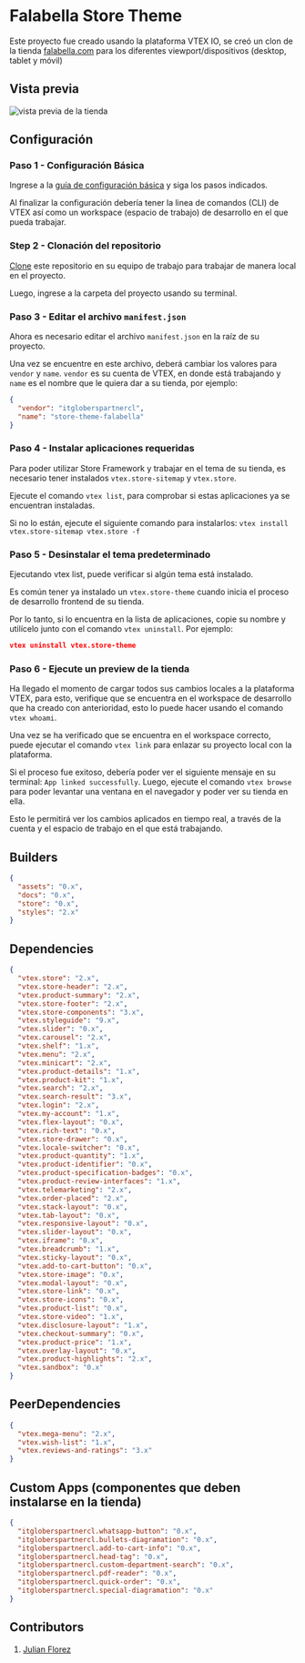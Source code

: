 # Falabella Store Theme

Este proyecto fue creado usando la plataforma VTEX IO, se creó un clon de la tienda [falabella.com](https://www.falabella.com.co) para los diferentes viewport/dispositivos (desktop, tablet y móvil)

## Vista previa

![vista previa de la tienda](./home-preview.png 'vista previa de la tienda, Falabella')

## Configuración

### Paso 1 - Configuración Básica

Ingrese a la [guía de configuración básica](https://vtex.io/docs/getting-started/build-stores-with-store-framework/1) y siga los pasos indicados.

Al finalizar la configuración debería tener la linea de comandos (CLI) de VTEX así como un workspace (espacio de trabajo) de desarrollo en el que pueda trabajar.

### Step 2 - Clonación del repositorio

[Clone](https://github.com/juliflorezg/FALABELLA-STORE-VTEX-IO) este repositorio en su equipo de trabajo para trabajar de manera local en el proyecto.

Luego, ingrese a la carpeta del proyecto usando su terminal.

### Paso 3 - Editar el archivo `manifest.json`

Ahora es necesario editar el archivo `manifest.json` en la raíz de su proyecto.

Una vez se encuentre en este archivo, deberá cambiar los valores para `vendor` y `name`. `vendor` es su cuenta de VTEX, en donde está trabajando y `name` es el nombre que le quiera dar a su tienda, por ejemplo:

```json
{
  "vendor": "itgloberspartnercl",
  "name": "store-theme-falabella"
}
```

### Paso 4 - Instalar aplicaciones requeridas

Para poder utilizar Store Framework y trabajar en el tema de su tienda, es necesario tener instalados `vtex.store-sitemap` y `vtex.store`.

Ejecute el comando `vtex list`, para comprobar si estas aplicaciones ya se encuentran instaladas.

Si no lo están, ejecute el siguiente comando para instalarlos: `vtex install vtex.store-sitemap vtex.store -f`

### Paso 5 - Desinstalar el tema predeterminado

Ejecutando vtex list, puede verificar si algún tema está instalado.

Es común tener ya instalado un `vtex.store-theme` cuando inicia el proceso de desarrollo frontend de su tienda.

Por lo tanto, si lo encuentra en la lista de aplicaciones, copie su nombre y utilícelo junto con el comando `vtex uninstall`. Por ejemplo:

```json
vtex uninstall vtex.store-theme
```

### Paso 6 - Ejecute un preview de la tienda

Ha llegado el momento de cargar todos sus cambios locales a la plataforma VTEX, para esto, verifique que se encuentra en el workspace de desarrollo que ha creado con anterioridad, esto lo puede hacer usando el comando `vtex whoami`.

Una vez se ha verificado que se encuentra en el workspace correcto, puede ejecutar el comando `vtex link` para enlazar su proyecto local con la plataforma.

Si el proceso fue exitoso, debería poder ver el siguiente mensaje en su terminal: `App linked successfully`. Luego, ejecute el comando `vtex browse` para poder levantar una ventana en el navegador y poder ver su tienda en ella.

Esto le permitirá ver los cambios aplicados en tiempo real, a través de la cuenta y el espacio de trabajo en el que está trabajando.

## Builders

```json
{
  "assets": "0.x",
  "docs": "0.x",
  "store": "0.x",
  "styles": "2.x"
}
```

## Dependencies

```json
{
  "vtex.store": "2.x",
  "vtex.store-header": "2.x",
  "vtex.product-summary": "2.x",
  "vtex.store-footer": "2.x",
  "vtex.store-components": "3.x",
  "vtex.styleguide": "9.x",
  "vtex.slider": "0.x",
  "vtex.carousel": "2.x",
  "vtex.shelf": "1.x",
  "vtex.menu": "2.x",
  "vtex.minicart": "2.x",
  "vtex.product-details": "1.x",
  "vtex.product-kit": "1.x",
  "vtex.search": "2.x",
  "vtex.search-result": "3.x",
  "vtex.login": "2.x",
  "vtex.my-account": "1.x",
  "vtex.flex-layout": "0.x",
  "vtex.rich-text": "0.x",
  "vtex.store-drawer": "0.x",
  "vtex.locale-switcher": "0.x",
  "vtex.product-quantity": "1.x",
  "vtex.product-identifier": "0.x",
  "vtex.product-specification-badges": "0.x",
  "vtex.product-review-interfaces": "1.x",
  "vtex.telemarketing": "2.x",
  "vtex.order-placed": "2.x",
  "vtex.stack-layout": "0.x",
  "vtex.tab-layout": "0.x",
  "vtex.responsive-layout": "0.x",
  "vtex.slider-layout": "0.x",
  "vtex.iframe": "0.x",
  "vtex.breadcrumb": "1.x",
  "vtex.sticky-layout": "0.x",
  "vtex.add-to-cart-button": "0.x",
  "vtex.store-image": "0.x",
  "vtex.modal-layout": "0.x",
  "vtex.store-link": "0.x",
  "vtex.store-icons": "0.x",
  "vtex.product-list": "0.x",
  "vtex.store-video": "1.x",
  "vtex.disclosure-layout": "1.x",
  "vtex.checkout-summary": "0.x",
  "vtex.product-price": "1.x",
  "vtex.overlay-layout": "0.x",
  "vtex.product-highlights": "2.x",
  "vtex.sandbox": "0.x"
}
```

## PeerDependencies

```json
{
  "vtex.mega-menu": "2.x",
  "vtex.wish-list": "1.x",
  "vtex.reviews-and-ratings": "3.x"
}
```

## Custom Apps (componentes que deben instalarse en la tienda)

```json
{
  "itgloberspartnercl.whatsapp-button": "0.x",
  "itgloberspartnercl.bullets-diagramation": "0.x",
  "itgloberspartnercl.add-to-cart-info": "0.x",
  "itgloberspartnercl.head-tag": "0.x",
  "itgloberspartnercl.custom-department-search": "0.x",
  "itgloberspartnercl.pdf-reader": "0.x",
  "itgloberspartnercl.quick-order": "0.x",
  "itgloberspartnercl.special-diagramation": "0.x"
}
```

## Contributors

1. [Julian Florez](https://github.com/juliflorezg/)

